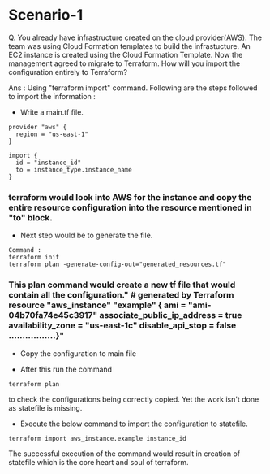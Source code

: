 # Scenario-1 

Q. You already have infrastructure created on the cloud provider(AWS). The team was using Cloud Formation templates to build the infrastucture. An EC2 instance is created using the Cloud Formation Template. Now the management agreed to migrate to Terraform. How will you import the configuration entirely to Terraform?

Ans : Using "terraform import" command.
Following are the steps followed to import the information : 
- Write a main.tf file.
```
provider "aws" {
  region = "us-east-1"
}

import {
  id = "instance_id"
  to = instance_type.instance_name
}
```
### terraform would look into AWS for the instance and copy the entire resource configuration into the resource mentioned in "to" block.

- Next step would be to generate the file.
```
Command : 
terraform init
terraform plan -generate-config-out="generated_resources.tf"
```
### This plan command would create a new tf file that would contain all the configuration." # __generated__ by Terraform  resource "aws_instance" "example" { ami                                  = "ami-04b70fa74e45c3917" associate_public_ip_address          = true            availability_zone                    = "us-east-1c"                 disable_api_stop                     = false .................}"

- Copy the configuration to main file

- After this run the command 
```
terraform plan
```
to check the configurations being correctly copied. Yet the work isn't done as statefile is missing.

- Execute the below command to import the configuration to statefile.
```
terraform import aws_instance.example instance_id
```
The successful execution of the command would result in creation of statefile which is the core heart and soul of terraform.